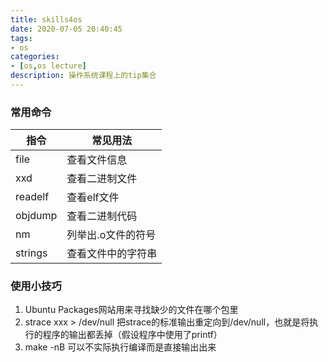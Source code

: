 ```yaml
---
title: skills4os
date: 2020-07-05 20:40:45
tags:
- os
categories:
- [os,os lecture]
description: 操作系统课程上的tip集合
---
```

### 常用命令
|指令|常见用法|
|---|---|
|file|查看文件信息|
|xxd|查看二进制文件|
|readelf|查看elf文件|
|objdump|查看二进制代码|
|nm|列举出.o文件的符号|
|strings|查看文件中的字符串|

### 使用小技巧
1. Ubuntu Packages网站用来寻找缺少的文件在哪个包里
2. strace xxx > /dev/null 把strace的标准输出重定向到/dev/null，也就是将执行的程序的输出都丢掉（假设程序中使用了printf）
3. make -nB 可以不实际执行编译而是直接输出出来